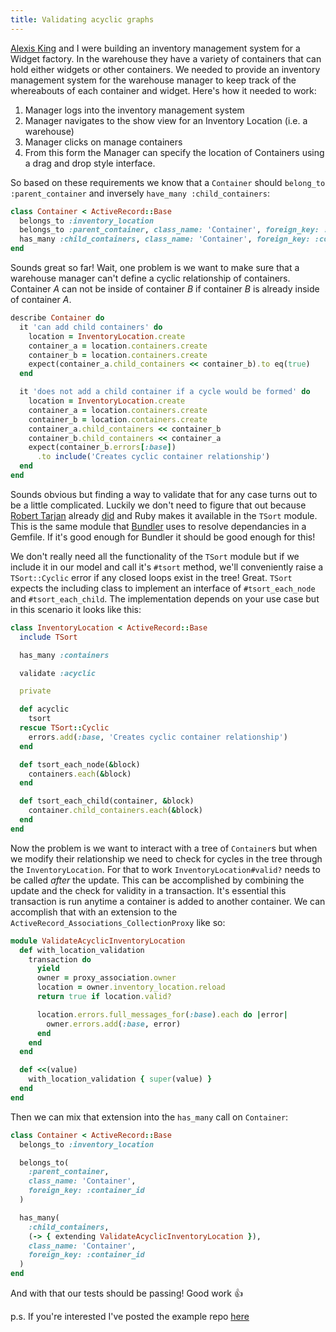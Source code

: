 ```yaml
---
title: Validating acyclic graphs
---
```


[Alexis King](https://github.com/lexi-lambda) and I were building an inventory management system for a Widget factory. In the warehouse they have a variety of containers that can hold either widgets or other containers. We needed to provide an inventory management system for the warehouse manager to keep track of the whereabouts of each container and widget. Here's how it needed to work:

1. Manager logs into the inventory management system
1. Manager navigates to the show view for an Inventory Location (i.e. a warehouse)
1. Manager clicks on manage containers
1. From this form the Manager can specify the location of Containers using a drag and drop style interface.

So based on these requirements we know that a `Container` should `belong_to :parent_container` and inversely `have_many :child_containers`:

```ruby
class Container < ActiveRecord::Base
  belongs_to :inventory_location
  belongs_to :parent_container, class_name: 'Container', foreign_key: :container_id
  has_many :child_containers, class_name: 'Container', foreign_key: :container_id
end
```

Sounds great so far! Wait, one problem is we want to make sure that a warehouse manager can't define a cyclic relationship of containers. Container *A* can not be inside of container *B* if container *B* is already inside of container *A*.

```ruby
describe Container do
  it 'can add child containers' do
    location = InventoryLocation.create
    container_a = location.containers.create
    container_b = location.containers.create
    expect(container_a.child_containers << container_b).to eq(true)
  end

  it 'does not add a child container if a cycle would be formed' do
    location = InventoryLocation.create
    container_a = location.containers.create
    container_b = location.containers.create
    container_a.child_containers << container_b
    container_b.child_containers << container_a
    expect(container_b.errors[:base])
      .to include('Creates cyclic container relationship')
  end
end
```

Sounds obvious but finding a way to validate that for any case turns out to be a little complicated. Luckily we don't need to figure that out because [Robert Tarjan](https://en.wikipedia.org/wiki/Robert_Tarjan) already [did](https://en.wikipedia.org/wiki/Tarjan%27s_strongly_connected_components_algorithm) and Ruby makes it available in the `TSort` module. This is the same module that [Bundler](http://bundler.io/) uses to resolve dependancies in a Gemfile. If it's good enough for Bundler it should be good enough for this!

We don't really need all the functionality of the `TSort` module but if we include it in our model and call it's `#tsort` method, we'll conveniently raise a `TSort::Cyclic` error if any closed loops exist in the tree! Great. `TSort` expects the including class to implement an interface of `#tsort_each_node` and `#tsort_each_child`. The implementation depends on your use case but in this scenario it looks like this:

```ruby
class InventoryLocation < ActiveRecord::Base
  include TSort

  has_many :containers

  validate :acyclic

  private

  def acyclic
    tsort
  rescue TSort::Cyclic
    errors.add(:base, 'Creates cyclic container relationship')
  end

  def tsort_each_node(&block)
    containers.each(&block)
  end

  def tsort_each_child(container, &block)
    container.child_containers.each(&block)
  end
end
```

Now the problem is we want to interact with a tree of `Container`s but when we modify their relationship we need to check for cycles in the tree through the `InventoryLocation`. For that to work `InventoryLocation#valid?` needs to be called _after_ the update. This can be accomplished by combining the update and the check for validity in a transaction. It's essential this transaction is run anytime a container is added to another container. We can accomplish that with an extension to the `ActiveRecord_Associations_CollectionProxy` like so:

```ruby
module ValidateAcyclicInventoryLocation
  def with_location_validation
    transaction do
      yield
      owner = proxy_association.owner
      location = owner.inventory_location.reload
      return true if location.valid?

      location.errors.full_messages_for(:base).each do |error|
        owner.errors.add(:base, error)
      end
    end
  end

  def <<(value)
    with_location_validation { super(value) }
  end
end
```

Then we can mix that extension into the `has_many` call on `Container`:
```ruby
class Container < ActiveRecord::Base
  belongs_to :inventory_location

  belongs_to(
    :parent_container,
    class_name: 'Container',
    foreign_key: :container_id
  )

  has_many(
    :child_containers,
    (-> { extending ValidateAcyclicInventoryLocation }),
    class_name: 'Container',
    foreign_key: :container_id
  )
end
```

And with that our tests should be passing! Good work :+1:

p.s. If you're interested I've posted the example repo [here](https://github.com/taboularasa/tsort_test)

